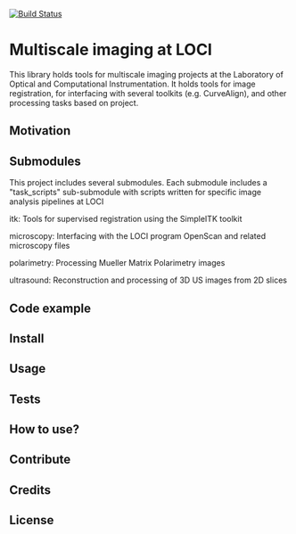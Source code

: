 [![Build Status](https://travis-ci.org/uw-loci/multiscale.svg?branch=master)](https://travis-ci.org/uw-loci/multiscale)

Multiscale imaging at LOCI
===================

This library holds tools for multiscale imaging projects at the Laboratory of Optical and Computational Instrumentation.
It holds tools for image registration, for interfacing with several toolkits (e.g. CurveAlign), and other processing
tasks based on project.


## Motivation


## Submodules

This project includes several submodules.  Each submodule includes a "task_scripts" sub-submodule 
with scripts written for specific image analysis pipelines at LOCI

itk: Tools for supervised registration using the SimpleITK toolkit

microscopy: Interfacing with the LOCI program OpenScan and related microscopy files

polarimetry: Processing Mueller Matrix Polarimetry images

ultrasound: Reconstruction and processing of 3D US images from 2D slices


## Code example

## Install

## Usage

## Tests

## How to use?

## Contribute

## Credits

## License